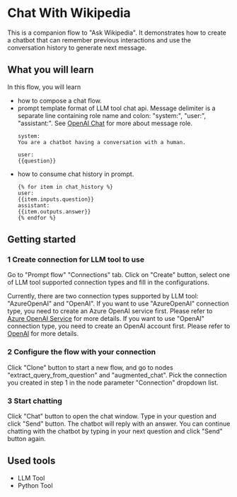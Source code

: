 # Chat With Wikipedia

This is a companion flow to "Ask Wikipedia". It demonstrates how to create a chatbot that can remember previous interactions and use the conversation history to generate next message.

## What you will learn

In this flow, you will learn
- how to compose a chat flow.
- prompt template format of LLM tool chat api. Message delimiter is a separate line containing role name and colon: "system:", "user:", "assistant:".
See <a href="https://platform.openai.com/docs/api-reference/chat/create#chat/create-role" target="_blank">OpenAI Chat</a> for more about message role.
    ```jinja
    system:
    You are a chatbot having a conversation with a human.

    user:
    {{question}}
    ```
- how to consume chat history in prompt.
    ```jinja
    {% for item in chat_history %}
    user:
    {{item.inputs.question}}
    assistant:
    {{item.outputs.answer}}
    {% endfor %}
    ```

## Getting started

### 1 Create connection for LLM tool to use
Go to "Prompt flow" "Connections" tab. Click on "Create" button, select one of LLM tool supported connection types and fill in the configurations.

Currently, there are two connection types supported by LLM tool: "AzureOpenAI" and "OpenAI". If you want to use "AzureOpenAI" connection type, you need to create an Azure OpenAI service first. Please refer to <a href="https://azure.microsoft.com/en-us/products/cognitive-services/openai-service/" target="_blank">Azure OpenAI Service</a> for more details. If you want to use "OpenAI" connection type, you need to create an OpenAI account first. Please refer to <a href="https://platform.openai.com/" target="_blank">OpenAI</a> for more details.

### 2 Configure the flow with your connection
Click "Clone" button to start a new flow, and go to nodes "extract_query_from_question" and "augmented_chat". Pick the connection you created in step 1 in the node parameter "Connection" dropdown list.

### 3 Start chatting
Click "Chat" button to open the chat window. Type in your question and click "Send" button. The chatbot will reply with an answer. You can continue chatting with the chatbot by typing in your next question and click "Send" button again.

## Used tools
- LLM Tool
- Python Tool